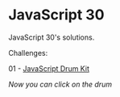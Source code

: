 # JavaScript 30
JavaScript 30's solutions.

Challenges:

01 - [JavaScript Drum Kit](https://mutheusalmeida.github.io/js30/javascript-drum-kit/)

*Now you can click on the drum*

